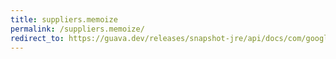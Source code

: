 ```yaml
---
title: suppliers.memoize
permalink: /suppliers.memoize/
redirect_to: https://guava.dev/releases/snapshot-jre/api/docs/com/google/common/base/Suppliers.html#memoize-com.google.common.base.Supplier-
---
```

